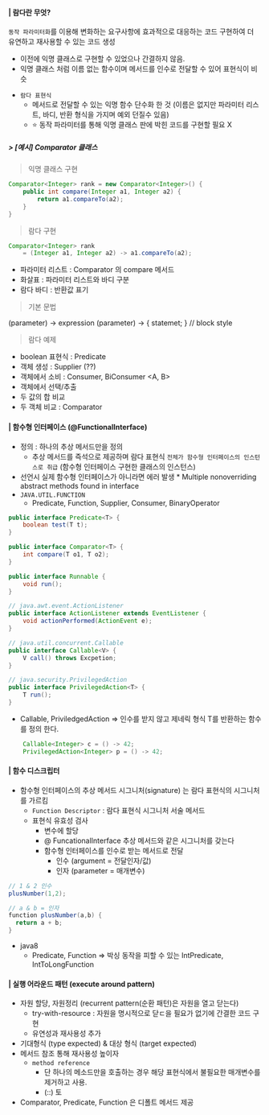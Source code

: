 #### | 람다란 무엇? 
`동작 파라미터화`를 이용해 변화하는 요구사항에 효과적으로 대응하는 코드 구현하여 더 유연하고 재사용할 수 있는 코드 생성 

- 이전에 익명 클래스로 구현할 수 있었으나 간결하지 않음. 
- 익명 클래스 처럼 이름 없는 함수이며 메서드를 인수로 전달할 수 있어 표현식이 비슷 

* `람다 표현식`
	* 메서드로 전달할 수 있는 익명 함수 단수화 한 것 (이름은 없지만 파라미터 리스트, 바디, 반환 형식을 가지며 예외 던질수 있음)
	* ⭐ 동작 파라미터를 통해 익명 클래스 판에 박힌 코드를 구현할 필요 X 

##### > [예시] Comparator 클래스

> 익명 클래스 구현 
```java
Comparator<Integer> rank = new Comparator<Integer>() {
	public int compare(Integer a1, Integer a2) {
		return a1.compareTo(a2);
	}
}
```
> 람다 구현
```java
Comparator<Integer> rank 
	= (Integer a1, Integer a2) -> a1.compareTo(a2);
```

* 파라미터 리스트 : Comparator 의 compare 메서드
* 화살표 : 파라미터 리스트와 바디 구분
* 람다 바디 : 반환값 표기 

> 기본 문법 

(parameter) -> expression
(parameter) -> { statemet; }  // block style 

> 람다 예제 
*  boolean 표현식 : Predicate 
* 객체 생성 : Supplier (??) 
* 객체에서 소비 : Consumer, BiConsumer <A, B>
* 객체에서 선택/추출
* 두 값의 합 비교
* 두 객체 비교 : Comparator


#### | 함수형 인터페이스 (@FunctionalInterface)
* 정의 : 하나의 추상 메서드만을 정의
	* 추상 메서드를 즉석으로 제공하며 람다 표현식 `전체가 함수형 인터페이스의 인스턴스로 취급` (함수형 인터페이스 구현한 클래스의 인스턴스) 
* 선언시 실제 함수형 인터페이스가 아니라면 에러 발생
		* Multiple nonoverriding abstract methods found in interface 
* `JAVA.UTIL.FUNCTION`
	* Predicate, Function, Supplier, Consumer, BinaryOperator
```java
public interface Predicate<T> {
	boolean test(T t);
}

public interface Comparator<T> {
	int compare(T o1, T o2);
}

public interface Runnable {
	void run();
}

// java.awt.event.ActionListener
public interface ActionListener extends EventListener {
	void actionPerformed(ActionEvent e);
}

// java.util.concurrent.Callable
public interface Callable<V> {
	V call() throws Excpetion;
}

// java.security.PrivilegedAction
public interface PrivilegedAction<T> {
	T run();
}

```

* Callable, PriviledgedAction => 인수를  받지 않고 제네릭 형식 T를 반환하는 함수를 정의 한다. 
```java
	Callable<Integer> c = () -> 42;  
	PrivilegedAction<Integer> p = () -> 42;
```

#### | 함수 디스크립터 
* 함수형 인터페이스의 추상 메서드 시그니처(signature) 는 람다 표현식의 시그니처를 가르킴 
	* `Function Descriptor` : 람다 표현식 시그니처 서술 메서드
	* 표현식 유효성 검사
		* 변수에 할당
		* @ FuncationalInterface 추상 메서드와 같은 시그니처를 갖는다 
		* 함수형 인터페이스를 인수로 받는 메서드로 전달
			* 인수 (argument = 전달인자/값)
			* 인자 (parameter = 매개변수)
```java
// 1 & 2 인수 
plusNumber(1,2);

// a & b = 인자 
function plusNumber(a,b) {
  return a + b;
}
```

* java8
	* Predicate, Function => 박싱 동작을 피할 수 있는 IntPredicate, IntToLongFunction 
	
#### | 실행 어라운드 패턴 (execute around pattern)
* 자원 할당, 자원정리 (recurrent pattern(순환 패턴)은 자원을 열고 닫는다)
	* try-with-resource : 자원을 명시적으로 닫ㄷ을 필요가 없기에 간결한 코드 구현 
	* 유연성과 재사용성 추가
* 기대형식 (type expected) & 대상 형식 (target expected)
* 메서드 참조 통해 재사용성 높이자
	* `method reference`
		* 단 하나의 메소드만을 호출하는 경우 해당 표현식에서 불필요한 매개변수를 제거하고 사용.
		* (::) 토
* Comparator, Predicate, Function 은 디폴트 메서드 제공 
